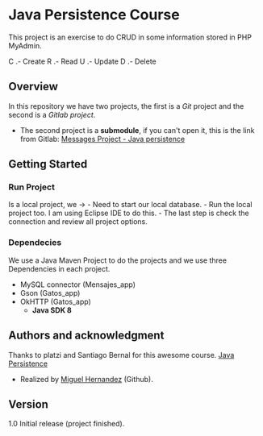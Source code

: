 # **Java Persistence Course**
 This project is an exercise to do CRUD in some information stored in PHP MyAdmin.
 
 C .- Create
 R .- Read
 U .- Update
 D .- Delete

## Overview

In this repository we have two projects, the first is a *Git* project and the second is a *Gitlab project*. 

- The second project is a **submodule**, if you can't open it, this is the link from Gitlab: [Messages Project - Java persistence](https://gitlab.com/Santia0098/mensajes_app "Messages Project - Java persistence")

## Getting Started

### Run Project
Is a local project, we ->
	- Need to start our local database.
	- Run the local project too. I am using Eclipse IDE to do this.
	- The last step is check the connection and review all project options.
### Dependecies

We use a Java Maven Project to do the projects and we use three Dependencies in each project.
- MySQL connector (Mensajes_app)
- Gson (Gatos_app)
- OkHTTP (Gatos_app)
	 - **Java SDK 8**

## Authors and acknowledgment

Thanks to platzi and Santiago Bernal for this awesome course. [Java Persistence](https://platzi.com/clases/java-persistencia/ "Java Persistence")

- Realized by [Miguel Hernandez](https://github.com/Santia0098 "Miguel Hernandez") (Github).

## Version

1.0 Initial release (project finished).
